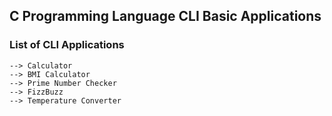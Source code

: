 ## C Programming Language CLI Basic Applications

### List of CLI Applications
    --> Calculator
    --> BMI Calculator
    --> Prime Number Checker
    --> FizzBuzz
    --> Temperature Converter